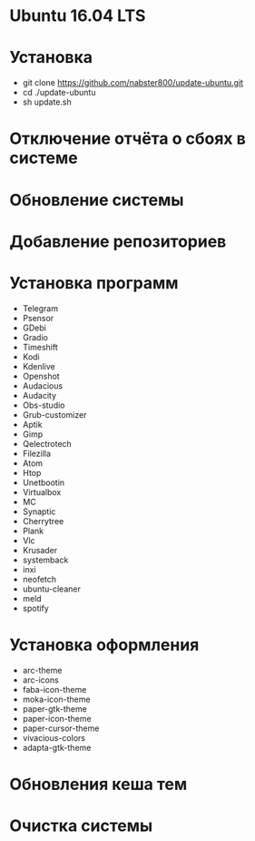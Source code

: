 # Ubuntu 16.04 LTS

# Установка
* git clone https://github.com/nabster800/update-ubuntu.git
* cd ./update-ubuntu
* sh update.sh

# Отключение отчёта о сбоях в системе

# Обновление системы

# Добавление репозиториев

# Установка программ
* Telegram
* Psensor
* GDebi
* Gradio
* Timeshift
* Kodi
* Kdenlive
* Openshot
* Audacious
* Audacity
* Obs-studio
* Grub-customizer
* Aptik
* Gimp
* Qelectrotech
* Filezilla
* Atom
* Htop
* Unetbootin
* Virtualbox
* MC
* Synaptic
* Cherrytree
* Plank
* Vlc
* Krusader
* systemback
* inxi
* neofetch
* ubuntu-cleaner
* meld
* spotify

# Установка оформления
* arc-theme
* arc-icons
* faba-icon-theme
* moka-icon-theme
* paper-gtk-theme
* paper-icon-theme
* paper-cursor-theme
* vivacious-colors
* adapta-gtk-theme

# Обновления кеша тем

# Очистка системы
